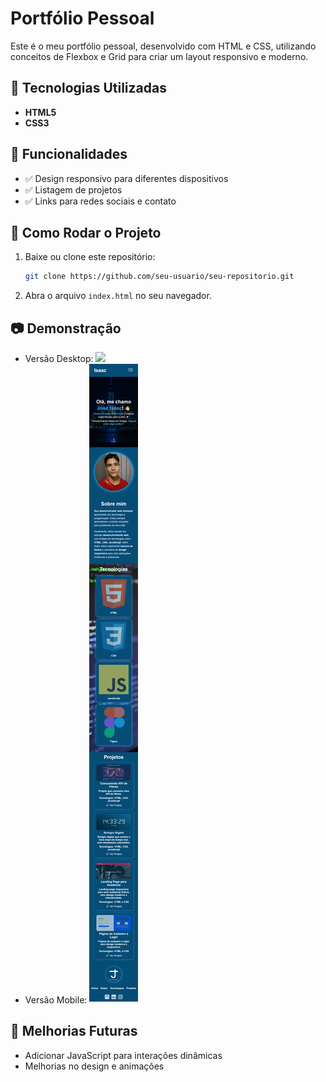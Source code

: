 # Portfólio Pessoal

Este é o meu portfólio pessoal, desenvolvido com HTML e CSS, utilizando conceitos de Flexbox e Grid para criar um layout responsivo e moderno.

## 📌 Tecnologias Utilizadas

- **HTML5**
- **CSS3**

## 🚀 Funcionalidades

- ✅ Design responsivo para diferentes dispositivos
- ✅ Listagem de projetos
- ✅ Links para redes sociais e contato

## 📂 Como Rodar o Projeto

1. Baixe ou clone este repositório:
   ```bash
   git clone https://github.com/seu-usuario/seu-repositorio.git
   ```
2. Abra o arquivo `index.html` no seu navegador.

## 📷 Demonstração

- Versão Desktop:
  <img src='./img/prints/desktop-portfolio.png'>
- Versão Mobile:
  <img src='./img/prints/mobile-portfolio.png'>

## 📌 Melhorias Futuras

- Adicionar JavaScript para interações dinâmicas
- Melhorias no design e animações
